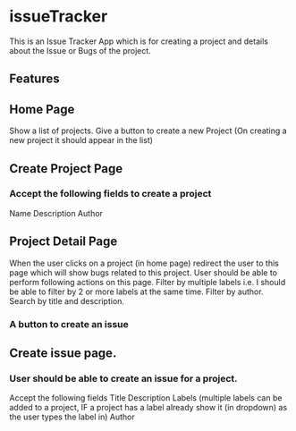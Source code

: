 # issueTracker
This is an Issue Tracker App which is for creating a project and details about the Issue or Bugs of the project.

## Features

## Home Page
Show a list of projects.
Give a button to create a new Project (On creating a new project it should appear in the list)

## Create Project Page
### Accept the following fields to create a project
Name
Description
Author

## Project Detail Page
When the user clicks on a project (in home page) redirect the user to this page which will show bugs related to this project.
User should be able to perform following actions on this page.
Filter by multiple labels i.e. I should be able to filter by 2 or more labels at the same time.
Filter by author.
Search by title and description.

### A button to create an issue
## Create issue page.
### User should be able to create an issue for a project.
Accept the following fields
Title
Description
Labels (multiple labels can be added to a project, IF a project has a label already show it (in dropdown) as the user types the label in)
Author 


